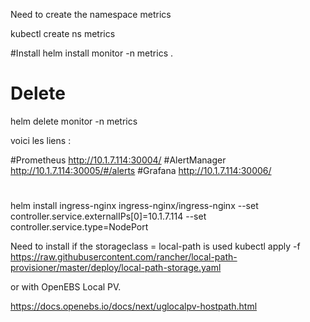 Need to create the namespace metrics

kubectl create ns metrics


#Install 
helm install monitor -n metrics .

# Delete
helm delete monitor -n metrics

voici les liens :

#Prometheus
http://10.1.7.114:30004/
#AlertManager
http://10.1.7.114:30005/#/alerts
#Grafana
http://10.1.7.114:30006/

#
helm install ingress-nginx ingress-nginx/ingress-nginx --set controller.service.externalIPs[0]=10.1.7.114 --set controller.service.type=NodePort



Need to install if the storageclass = local-path is used
kubectl apply -f https://raw.githubusercontent.com/rancher/local-path-provisioner/master/deploy/local-path-storage.yaml

or with OpenEBS Local PV.

https://docs.openebs.io/docs/next/uglocalpv-hostpath.html



